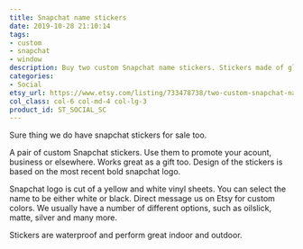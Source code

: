 ```yaml
---
title: Snapchat name stickers
date: 2019-10-28 21:10:14
tags:
- custom
- snapchat
- window
description: Buy two custom Snapchat name stickers. Stickers made of glossy ORACAL vinyl.
categories:
- Social
etsy_url: https://www.etsy.com/listing/733478738/two-custom-snapchat-name-vinyl-stickers
col_class: col-6 col-md-4 col-lg-3
product_id: ST_SOCIAL_SC
---
```


Sure thing we do have snapchat stickers for sale too.

<!-- more -->
<!-- {% asset_img content-image custom-personal-snapchat-name-sticker.jpg 'Personal Snapchat profile sticker"Custom Snapchat name sticker"' %} -->

A pair of custom Snapchat stickers. Use them to promote your acount, business or elsewhere. Works great as a gift too. Design of the stickers is based on the most recent bold snapchat logo.

Snapchat logo is cut of a yellow and white vinyl sheets. You can select the name to be either white or black. Direct message us on Etsy for custom colors. We usually have a number of different options, such as oilslick, matte, silver and many more.

Stickers are waterproof and perform great indoor and outdoor.
